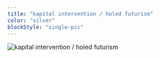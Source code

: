 ```yaml
---
title: "kapital intervention / holed futurism"
color: "silver"
blockStyle: "single-pic"
---
```


![kapital intervention / holed futurism]($basePicturesUrl$/kapital-intervention-02-holed-futurism.png)
